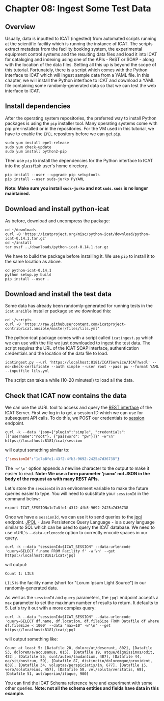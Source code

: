 Chapter 08: Ingest Some Test Data
=================================

Overview
--------

Usually, data is inputted to ICAT (ingested) from automated scripts running at the scientific facility which is running the instance of ICAT. The scripts extract metadata from the facility booking system, the experimental equipment control systems and the resulting data files and load it into ICAT for cataloging and indexing using one of the APIs - ReST or SOAP - along with the location of the data files. Setting all this up is beyond the scope of this tutorial. Fortunately, there is a script which comes with the Python interface to ICAT which will ingest sample data from a YAML file. In this chapter, we will install the Python interface to ICAT and download a YAML file containing some randomly-generated data so that we can test the web interface to ICAT.

Install dependencies
--------------------

After the operating system repositories, the preferred way to install Python packages is using the `pip` installer tool. Many operating systems come with pip pre-installed or in the repositories. For the VM used in this tutorial, we have to enable the `EPEL` repository before we can get `pip`.

```Shell
sudo yum install epel-release
sudo yum check-update
sudo yum install python2-pip
```

Then use `pip` to install the dependencies for the Python interface to ICAT into the `glassfish` user's home directory.
```Shell
pip install --user --upgrade pip setuptools
pip install --user suds-jurko PyYAML
```
**Note: Make sure you install `suds-jurko` and not `suds`. `suds` is no longer maintained.**

Download and install python-icat
--------------------------------

As before, download and uncompress the package:
```Shell
cd ~/downloads
curl -O 'https://icatproject.org/misc/python-icat/download/python-icat-0.14.1.tar.gz'
cd ~/install
tar xvzf ../downloads/python-icat-0.14.1.tar.gz
```

We have to build the package before installing it. We use `pip` to install it to the same location as above.
```Shell
cd python-icat-0.14.1
python setup.py build
pip install --user .
```

Download and install the test data
----------------------------------

Some data has already been randomly-generated for running tests in the `icat.ansible` installer package so we download this:

```Shell
cd ~/scripts
curl -O 'https://raw.githubusercontent.com/icatproject-contrib/icat.ansible/master/files/lils.yml'
```

The python-icat package comes with a script called `icatingest.py` which we can use with the file we just downloaded to ingest the test data. The script requires the URL of the ICAT SOAP interface, authentication credentials and the location of the data file to load.

```Shell
icatingest.py --url 'https://localhost:8181/ICATService/ICAT?wsdl' --no-check-certificate --auth simple --user root --pass pw --format YAML --inputfile lils.yml
```

The script can take a while (10-20 minutes!) to load all the data.

Check that ICAT now contains the data
-------------------------------------

We can use the cURL tool to access and query the [REST interface](https://repo.icatproject.org/site/icat/server/4.9.1/miredot/index.html#home) of the ICAT Server. First we log in to get a session ID which we can use for subsequent API calls. To do this, we POST our credentials to [session](https://repo.icatproject.org/site/icat/server/4.9.1/miredot/index.html#1024708709) endpoint.

```Shell
curl -k --data 'json={"plugin":"simple", "credentials": [{"username":"root"}, {"password": "pw"}]}' -w'\n' https://localhost:8181/icat/session
```
will output something similar to:
```JSON
{"sessionId":"1c7a8fe1-43f2-4fb3-9692-2425a7d36738"}
```
The `-w'\n'` option appends a newline character to the output to make it easier to read.
**Note: We use a form parameter 'json=' not JSON in the body of the request as with many REST APIs.**

Let's store the `sessionId` in an environment variable to make the future queries easier to type.  You will need to substitute your `sessionId` in the command below:
```Shell
export ICAT_SESSION=1c7a8fe1-43f2-4fb3-9692-2425a7d36738
```

Once we have a `sessionId`, we can use it to send queries to the [jpql](https://repo.icatproject.org/site/icat/server/4.9.1/miredot/index.html#-1766420604) endpoint. [JPQL](https://docs.oracle.com/javaee/7/tutorial/persistence-querylanguage.htm) - Java Persistence Query Language - is a query language similar to SQL which can be used to query the ICAT database. We need to use cURL's `--data-urlencode` option to correctly encode spaces in our query.

```Shell
curl -k --data "sessionId=$ICAT_SESSION" --data-urlencode 'query=SELECT f.name FROM Facility f' -w'\n' --get https://localhost:8181/icat/jpql
```
will output:
```Shell
Count 1: LILS
```
`LILS` is the facility name (short for "Lorum Ipsum Light Source") in our randomly-generated data.

As well as the `sessionId` and `query` parameters, the `jpql` endpoint accepts a `max` parameter to set the maximum number of results to return. It defaults to 5. Let's try it out with a more complex query:

```Shell
curl -k --data "sessionId=$ICAT_SESSION" --data-urlencode 'query=SELECT df.name, df.location, df.fileSize FROM Datafile df where df.fileSize < 1000' --data "max=10" -w'\n' --get https://localhost:8181/icat/jpql
```
will output something like:
```Shell
Count at least 5: [Datafile 20, dolore/ut/deserunt, 802], [Datafile 53, dolorem/a/accusamus, 815], [Datafile 19, atque/dignissimos/odit, 422], [Datafile 55, sunt/autem/laudantium, 407], [Datafile 44, ea/sit/nostrum, 59], [Datafile 87, distinctio/doloremque/provident, 838], [Datafile 34, voluptas/perspiciatis/in, 677], [Datafile 15, vero/soluta/eius, 457], [Datafile 58, vel/soluta/veritatis, 68], [Datafile 51, aut/aperiam/itaque, 900]

```

You can find the ICAT Schema reference [here](https://repo.icatproject.org/site/icat/server/4.9.1/schema.html) and experiment with some other queries. **Note: not all the schema entities and fields have data in this example.**
